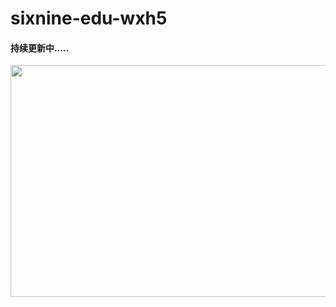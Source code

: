 # sixnine-edu-wxh5
#### 持续更新中.....

 <img src="https://github.com/dyq086/wxYuHanStore/blob/master/screenshots/WechatIMG278.png" width="624" height="371"/>

